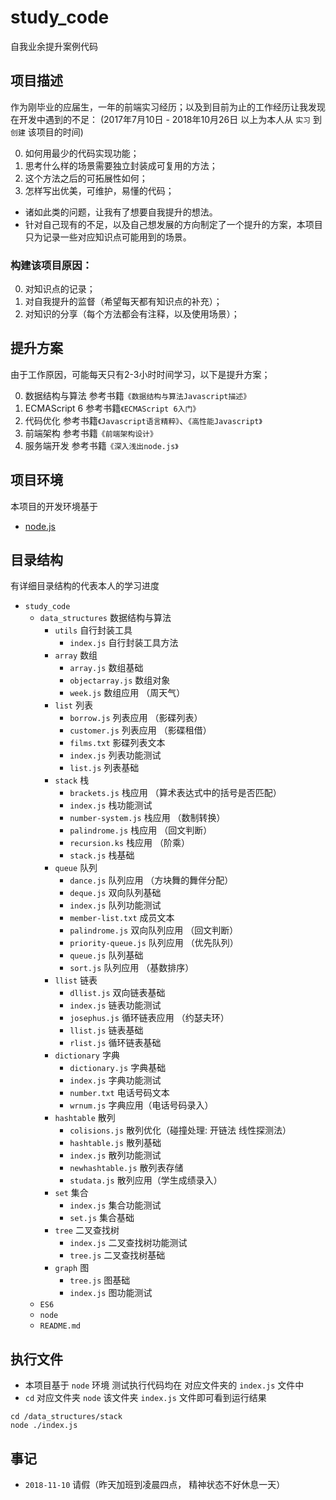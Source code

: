 # study_code
自我业余提升案例代码

## 项目描述
作为刚毕业的应届生，一年的前端实习经历；以及到目前为止的工作经历让我发现在开发中遇到的不足： 
(2017年7月10日 - 2018年10月26日 以上为本人从 `实习` 到 `创建` 该项目的时间)

0. 如何用最少的代码实现功能；
0. 思考什么样的场景需要独立封装成可复用的方法；
0. 这个方法之后的可拓展性如何；
0. 怎样写出优美，可维护，易懂的代码；
- 诸如此类的问题，让我有了想要自我提升的想法。
- 针对自己现有的不足，以及自己想发展的方向制定了一个提升的方案，本项目只为记录一些对应知识点可能用到的场景。

### 构建该项目原因：

0. 对知识点的记录；
0. 对自我提升的监督（希望每天都有知识点的补充）；
0. 对知识的分享（每个方法都会有注释，以及使用场景）；

## 提升方案
由于工作原因，可能每天只有2-3小时时间学习，以下是提升方案；

0. 数据结构与算法 参考书籍`《数据结构与算法Javascript描述》`
0. ECMAScript 6 参考书籍`《ECMAScript 6入门》`
0. 代码优化 参考书籍`《Javascript语言精粹》`、`《高性能Javascript》`
0. 前端架构 参考书籍`《前端架构设计》`
0. 服务端开发 参考书籍`《深入浅出node.js》`

## 项目环境
本项目的开发环境基于
- [node.js](https://nodejs.org/en/)

## 目录结构
有详细目录结构的代表本人的学习进度
- `study_code`
  - `data_structures` 数据结构与算法
    - `utils` 自行封装工具
      - `index.js` 自行封装工具方法
    - `array` 数组
      - `array.js` 数组基础
      - `objectarray.js` 数组对象
      - `week.js` 数组应用 （周天气）
    - `list` 列表
      - `borrow.js` 列表应用 （影碟列表）
      - `customer.js` 列表应用 （影碟租借）
      - `films.txt` 影碟列表文本
      - `index.js` 列表功能测试
      - `list.js` 列表基础
    - `stack` 栈
      - `brackets.js` 栈应用 （算术表达式中的括号是否匹配）
      - `index.js` 栈功能测试
      - `number-system.js` 栈应用 （数制转换）
      - `palindrome.js` 栈应用 （回文判断）
      - `recursion.ks` 栈应用 （阶乘）
      - `stack.js` 栈基础
    - `queue` 队列
      - `dance.js` 队列应用 （方块舞的舞伴分配）
      - `deque.js` 双向队列基础
      - `index.js` 队列功能测试
      - `member-list.txt` 成员文本
      - `palindrome.js` 双向队列应用 （回文判断）
      - `priority-queue.js` 队列应用 （优先队列）
      - `queue.js` 队列基础
      - `sort.js` 队列应用 （基数排序）
    - `llist` 链表
      - `dllist.js` 双向链表基础
      - `index.js` 链表功能测试
      - `josephus.js` 循环链表应用 （约瑟夫环）
      - `llist.js` 链表基础
      - `rlist.js` 循环链表基础
    - `dictionary` 字典
      - `dictionary.js` 字典基础
      - `index.js` 字典功能测试
      - `number.txt` 电话号码文本
      - `wrnum.js` 字典应用（电话号码录入）
    - `hashtable` 散列
      - `colisions.js` 散列优化（碰撞处理: 开链法 线性探测法）
      - `hashtable.js` 散列基础
      - `index.js` 散列功能测试
      - `newhashtable.js` 散列表存储
      - `studata.js` 散列应用（学生成绩录入）
    - `set` 集合
      - `index.js` 集合功能测试
      - `set.js` 集合基础
    - `tree` 二叉查找树
      - `index.js` 二叉查找树功能测试
      - `tree.js` 二叉查找树基础
    - `graph` 图
      - `tree.js` 图基础 
      - `index.js` 图功能测试
  - `ES6`
  - `node`
  - `README.md`

## 执行文件

- 本项目基于 `node` 环境 测试执行代码均在 对应文件夹的 `index.js` 文件中
- `cd` 对应文件夹 `node` 该文件夹 `index.js` 文件即可看到运行结果
```
cd /data_structures/stack
node ./index.js
```

## 事记

- `2018-11-10` 请假（昨天加班到凌晨四点， 精神状态不好休息一天）
